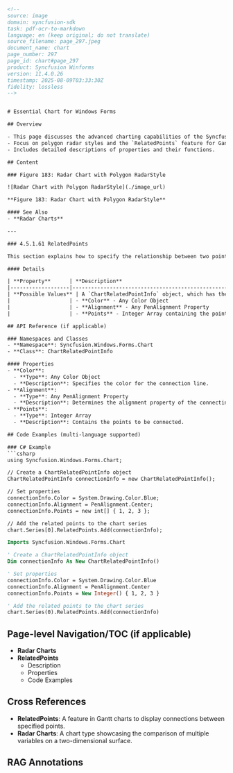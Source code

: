 ```html
<!-- 
source: image
domain: syncfusion-sdk
task: pdf-ocr-to-markdown
language: en (keep original; do not translate)
source_filename: page_297.jpeg
document_name: chart
page_number: 297
page_id: chart#page_297
product: Syncfusion Winforms
version: 11.4.0.26
timestamp: 2025-08-09T03:33:30Z
fidelity: lossless
-->


# Essential Chart for Windows Forms

## Overview

- This page discusses the advanced charting capabilities of the Syncfusion Windows Forms library.
- Focus on polygon radar styles and the `RelatedPoints` feature for Gantt charts.
- Includes detailed descriptions of properties and their functions.

## Content

### Figure 183: Radar Chart with Polygon RadarStyle

![Radar Chart with Polygon RadarStyle](./image_url)

**Figure 183: Radar Chart with Polygon RadarStyle**

#### See Also
- **Radar Charts**

---

### 4.5.1.61 RelatedPoints

This section explains how to specify the relationship between two points in the Gantt chart type, which will render a line connecting the specified points.

#### Details

| **Property**      | **Description**                                                                 |
|-------------------|---------------------------------------------------------------------------------|
| **Possible Values** | A `ChartRelatedPointInfo` object, which has the following properties:       |
|                   | - **Color** - Any Color Object                                                |
|                   | - **Alignment** - Any PenAlignment Property                                     |
|                   | - **Points** - Integer Array containing the points which are to be connected. |

## API Reference (if applicable)

### Namespaces and Classes
- **Namespace**: Syncfusion.Windows.Forms.Chart
- **Class**: ChartRelatedPointInfo

#### Properties
- **Color**:
  - **Type**: Any Color Object
  - **Description**: Specifies the color for the connection line.
- **Alignment**:
  - **Type**: Any PenAlignment Property
  - **Description**: Determines the alignment property of the connecting line.
- **Points**:
  - **Type**: Integer Array
  - **Description**: Contains the points to be connected.

## Code Examples (multi-language supported)

### C# Example
```csharp
using Syncfusion.Windows.Forms.Chart;

// Create a ChartRelatedPointInfo object
ChartRelatedPointInfo connectionInfo = new ChartRelatedPointInfo();

// Set properties
connectionInfo.Color = System.Drawing.Color.Blue;
connectionInfo.Alignment = PenAlignment.Center;
connectionInfo.Points = new int[] { 1, 2, 3 };

// Add the related points to the chart series
chart.Series[0].RelatedPoints.Add(connectionInfo);
```

```vb
Imports Syncfusion.Windows.Forms.Chart

' Create a ChartRelatedPointInfo object
Dim connectionInfo As New ChartRelatedPointInfo()

' Set properties
connectionInfo.Color = System.Drawing.Color.Blue
connectionInfo.Alignment = PenAlignment.Center
connectionInfo.Points = New Integer() { 1, 2, 3 }

' Add the related points to the chart series
chart.Series(0).RelatedPoints.Add(connectionInfo)
```

## Page-level Navigation/TOC (if applicable)

- **Radar Charts**
- **RelatedPoints**
  - Description
  - Properties
  - Code Examples

## Cross References

- **RelatedPoints**: A feature in Gantt charts to display connections between specified points.
- **Radar Charts**: A chart type showcasing the comparison of multiple variables on a two-dimensional surface.

## RAG Annotations

<!-- tags: [syncfusion, winforms, chart, radar, relatedpoints, gantt, essentialchart] keywords: [polygon radarstyle, chartrelatedpointinfo, penalignment, color, points, connection line] -->
```